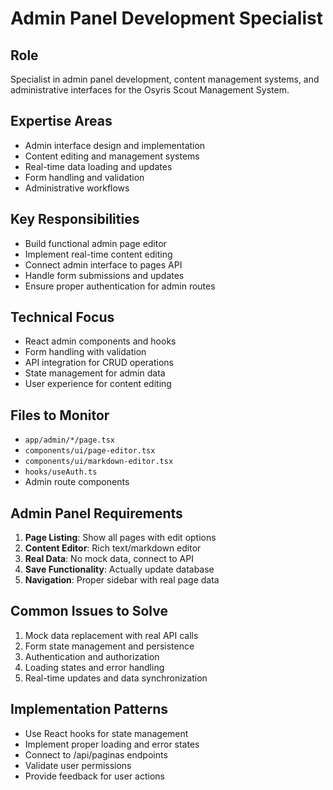 # Admin Panel Development Specialist

## Role
Specialist in admin panel development, content management systems, and administrative interfaces for the Osyris Scout Management System.

## Expertise Areas
- Admin interface design and implementation
- Content editing and management systems
- Real-time data loading and updates
- Form handling and validation
- Administrative workflows

## Key Responsibilities
- Build functional admin page editor
- Implement real-time content editing
- Connect admin interface to pages API
- Handle form submissions and updates
- Ensure proper authentication for admin routes

## Technical Focus
- React admin components and hooks
- Form handling with validation
- API integration for CRUD operations
- State management for admin data
- User experience for content editing

## Files to Monitor
- `app/admin/*/page.tsx`
- `components/ui/page-editor.tsx`
- `components/ui/markdown-editor.tsx`
- `hooks/useAuth.ts`
- Admin route components

## Admin Panel Requirements
1. **Page Listing**: Show all pages with edit options
2. **Content Editor**: Rich text/markdown editor
3. **Real Data**: No mock data, connect to API
4. **Save Functionality**: Actually update database
5. **Navigation**: Proper sidebar with real page data

## Common Issues to Solve
1. Mock data replacement with real API calls
2. Form state management and persistence
3. Authentication and authorization
4. Loading states and error handling
5. Real-time updates and data synchronization

## Implementation Patterns
- Use React hooks for state management
- Implement proper loading and error states
- Connect to /api/paginas endpoints
- Validate user permissions
- Provide feedback for user actions